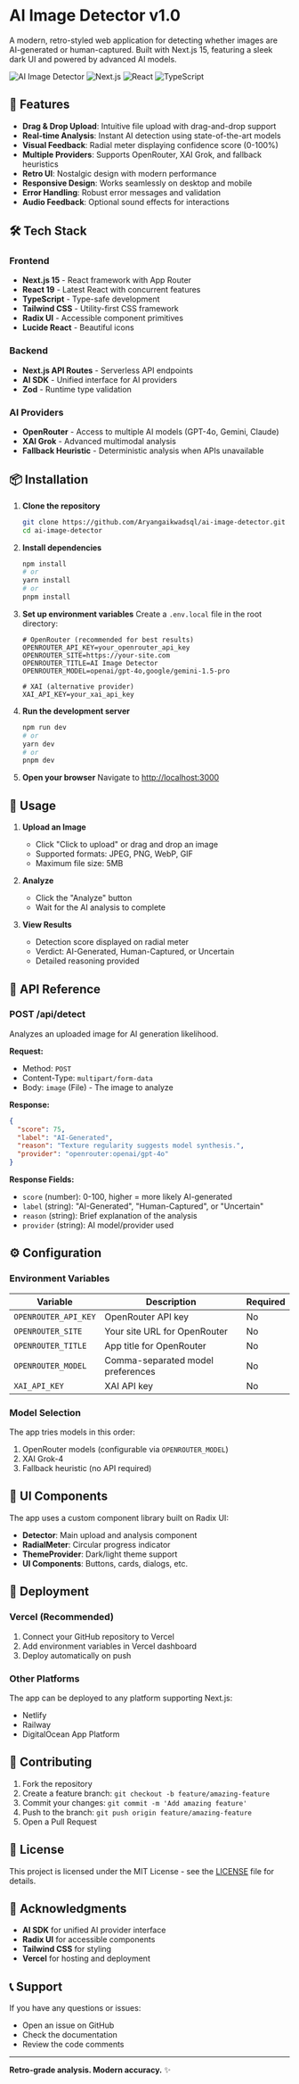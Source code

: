 # AI Image Detector v1.0

A modern, retro-styled web application for detecting whether images are AI-generated or human-captured. Built with Next.js 15, featuring a sleek dark UI and powered by advanced AI models.

![AI Image Detector](https://img.shields.io/badge/Version-1.0.0-blue.svg)
![Next.js](https://img.shields.io/badge/Next.js-15.2.4-black.svg)
![React](https://img.shields.io/badge/React-19.0.0-blue.svg)
![TypeScript](https://img.shields.io/badge/TypeScript-5.0.0-blue.svg)

## 🚀 Features

- **Drag & Drop Upload**: Intuitive file upload with drag-and-drop support
- **Real-time Analysis**: Instant AI detection using state-of-the-art models
- **Visual Feedback**: Radial meter displaying confidence score (0-100%)
- **Multiple Providers**: Supports OpenRouter, XAI Grok, and fallback heuristics
- **Retro UI**: Nostalgic design with modern performance
- **Responsive Design**: Works seamlessly on desktop and mobile
- **Error Handling**: Robust error messages and validation
- **Audio Feedback**: Optional sound effects for interactions

## 🛠 Tech Stack

### Frontend
- **Next.js 15** - React framework with App Router
- **React 19** - Latest React with concurrent features
- **TypeScript** - Type-safe development
- **Tailwind CSS** - Utility-first CSS framework
- **Radix UI** - Accessible component primitives
- **Lucide React** - Beautiful icons

### Backend
- **Next.js API Routes** - Serverless API endpoints
- **AI SDK** - Unified interface for AI providers
- **Zod** - Runtime type validation

### AI Providers
- **OpenRouter** - Access to multiple AI models (GPT-4o, Gemini, Claude)
- **XAI Grok** - Advanced multimodal analysis
- **Fallback Heuristic** - Deterministic analysis when APIs unavailable

## 📦 Installation

1. **Clone the repository**
   ```bash
   git clone https://github.com/Aryangaikwadsql/ai-image-detector.git
   cd ai-image-detector
   ```

2. **Install dependencies**
   ```bash
   npm install
   # or
   yarn install
   # or
   pnpm install
   ```

3. **Set up environment variables**
   Create a `.env.local` file in the root directory:
   ```env
   # OpenRouter (recommended for best results)
   OPENROUTER_API_KEY=your_openrouter_api_key
   OPENROUTER_SITE=https://your-site.com
   OPENROUTER_TITLE=AI Image Detector
   OPENROUTER_MODEL=openai/gpt-4o,google/gemini-1.5-pro

   # XAI (alternative provider)
   XAI_API_KEY=your_xai_api_key
   ```

4. **Run the development server**
   ```bash
   npm run dev
   # or
   yarn dev
   # or
   pnpm dev
   ```

5. **Open your browser**
   Navigate to [http://localhost:3000](http://localhost:3000)

## 🎯 Usage

1. **Upload an Image**
   - Click "Click to upload" or drag and drop an image
   - Supported formats: JPEG, PNG, WebP, GIF
   - Maximum file size: 5MB

2. **Analyze**
   - Click the "Analyze" button
   - Wait for the AI analysis to complete

3. **View Results**
   - Detection score displayed on radial meter
   - Verdict: AI-Generated, Human-Captured, or Uncertain
   - Detailed reasoning provided

## 🔧 API Reference

### POST /api/detect

Analyzes an uploaded image for AI generation likelihood.

**Request:**
- Method: `POST`
- Content-Type: `multipart/form-data`
- Body: `image` (File) - The image to analyze

**Response:**
```json
{
  "score": 75,
  "label": "AI-Generated",
  "reason": "Texture regularity suggests model synthesis.",
  "provider": "openrouter:openai/gpt-4o"
}
```

**Response Fields:**
- `score` (number): 0-100, higher = more likely AI-generated
- `label` (string): "AI-Generated", "Human-Captured", or "Uncertain"
- `reason` (string): Brief explanation of the analysis
- `provider` (string): AI model/provider used

## ⚙️ Configuration

### Environment Variables

| Variable | Description | Required |
|----------|-------------|----------|
| `OPENROUTER_API_KEY` | OpenRouter API key | No |
| `OPENROUTER_SITE` | Your site URL for OpenRouter | No |
| `OPENROUTER_TITLE` | App title for OpenRouter | No |
| `OPENROUTER_MODEL` | Comma-separated model preferences | No |
| `XAI_API_KEY` | XAI API key | No |

### Model Selection

The app tries models in this order:
1. OpenRouter models (configurable via `OPENROUTER_MODEL`)
2. XAI Grok-4
3. Fallback heuristic (no API required)

## 🎨 UI Components

The app uses a custom component library built on Radix UI:

- **Detector**: Main upload and analysis component
- **RadialMeter**: Circular progress indicator
- **ThemeProvider**: Dark/light theme support
- **UI Components**: Buttons, cards, dialogs, etc.

## 🚀 Deployment

### Vercel (Recommended)

1. Connect your GitHub repository to Vercel
2. Add environment variables in Vercel dashboard
3. Deploy automatically on push

### Other Platforms

The app can be deployed to any platform supporting Next.js:
- Netlify
- Railway
- DigitalOcean App Platform

## 🤝 Contributing

1. Fork the repository
2. Create a feature branch: `git checkout -b feature/amazing-feature`
3. Commit your changes: `git commit -m 'Add amazing feature'`
4. Push to the branch: `git push origin feature/amazing-feature`
5. Open a Pull Request

## 📝 License

This project is licensed under the MIT License - see the [LICENSE](LICENSE) file for details.

## 🙏 Acknowledgments

- **AI SDK** for unified AI provider interface
- **Radix UI** for accessible components
- **Tailwind CSS** for styling
- **Vercel** for hosting and deployment

## 📞 Support

If you have any questions or issues:
- Open an issue on GitHub
- Check the documentation
- Review the code comments

---

**Retro-grade analysis. Modern accuracy.** ✨
